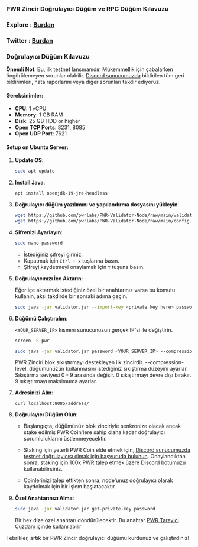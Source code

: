 
### **PWR Zincir Doğrulayıcı Düğüm ve RPC Düğüm Kılavuzu**

### Explore : [Burdan](https://explorer.pwrlabs.io/)
### Twitter : [Burdan](https://x.com/pwrlabs)

### **Doğrulayıcı Düğüm Kılavuzu**

**Önemli Not**: Bu, ilk testnet lansmanıdır. Mükemmellik için çabalarken öngörülemeyen sorunlar olabilir. [Discord sunucumuzda](https://discord.gg/DJkcuy9SAg) bildirilen tüm geri bildirimleri, hata raporlarını veya diğer sorunları takdir ediyoruz.

#### **Gereksinimler**:
- **CPU**: 1 vCPU
- **Memory**: 1 GB RAM
- **Disk**: 25 GB HDD or higher
- **Open TCP Ports**: 8231, 8085
- **Open UDP Port**: 7621

#### **Setup on Ubuntu Server**:

1. **Update OS**: 
   ```bash
   sudo apt update
   ```

2. **Install Java**: 
   ```bash
   apt install openjdk-19-jre-headless
   ```

3. **Doğrulayıcı düğüm yazılımını ve yapılandırma dosyasını yükleyin**:
   ```bash
   wget https://github.com/pwrlabs/PWR-Validator-Node/raw/main/validator.jar
   wget https://github.com/pwrlabs/PWR-Validator-Node/raw/main/config.json
   ```

4. **Şifrenizi Ayarlayın**:
   ```bash
   sudo nano password
   ```
   - İstediğiniz şifreyi giriniz.
   - Kapatmak için `Ctrl + x` tuşlarına basın.
   - Şifreyi kaydetmeyi onaylamak için `Y` tuşuna basın.
  
5. **Doğrulayıcınızı İçe Aktarın**:

   Eğer içe aktarmak istediğiniz özel bir anahtarınız varsa bu komutu kullanın, aksi takdirde bir sonraki adıma geçin.
   ```bash
   sudo java -jar validator.jar --import-key <private key here> password
   ```

6. **Düğümü Çalıştıralım**:

   `<YOUR_SERVER_IP>` kısmını sunucunuzun gerçek IP'si ile değiştirin.
   ```bash
   screen -S pwr
   ```
   ```bash
   sudo java -jar validator.jar password <YOUR_SERVER_IP> --compression-level 0
   ```
   PWR Zinciri blok sıkıştırmayı destekleyen ilk zincirdir.
   --compression-level, düğümünüzün kullanmasını istediğiniz sıkıştırma düzeyini ayarlar.
   Sıkıştırma seviyesi 0 - 9 arasında değişir. 0 sıkıştırmayı devre dışı bırakır. 9 sıkıştırmayı maksimuma ayarlar.

7. **Adresinizi Alın**:
     ```
     curl localhost:8085/address/
     ```

9. **Doğrulayıcı Düğüm Olun**:

   - Başlangıçta, düğümünüz blok zinciriyle senkronize olacak ancak stake edilmiş PWR Coin'lere sahip olana kadar doğrulayıcı sorumluluklarını üstlenmeyecektir.
   
   - Staking için yeterli PWR Coin elde etmek için, [Discord sunucumuzda testnet doğrulayıcısı olmak için başvuruda bulunun](https://discord.gg/DJkcuy9SAg). Onaylandıktan sonra, staking için 100k PWR talep etmek üzere Discord botumuzu kullanabilirsiniz.
   
   - Coinlerinizi talep ettikten sonra, node'unuz doğrulayıcı olarak kaydolmak için bir işlem başlatacaktır.


10. **Özel Anahtarınızı Alma**:
    ```bash
    sudo java -jar validator.jar get-private-key password
    ```
    Bir hex dize özel anahtarı döndürülecektir. Bu anahtar [PWR Tarayıcı Cüzdanı](https://chromewebstore.google.com/u/3/detail/pwr-wallet/kennjipeijpeengjlogfdjkiiadhbmjl) içinde kullanılabilir

Tebrikler, artık bir PWR Zincir doğrulayıcı düğümü kurdunuz ve çalıştırdınız!


